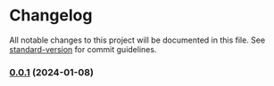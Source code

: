 # Changelog

All notable changes to this project will be documented in this file. See [standard-version](https://github.com/conventional-changelog/standard-version) for commit guidelines.

### [0.0.1](https://github.com/plzhans/kidsnote-backup/compare/release/0.0.0...release/0.0.1) (2024-01-08)
